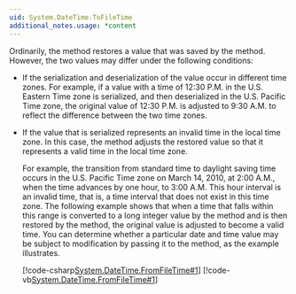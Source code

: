 ```yaml
---
uid: System.DateTime.ToFileTime
additional_notes.usage: *content
---
```


<p>Ordinarily, the <xref href="System.DateTime.FromFileTime(System.Int64)"></xref> method restores a <xref href="System.DateTime"></xref> value that was saved by the <xref href="System.DateTime.ToFileTime"></xref> method. However, the two values may differ under the following conditions:  
  
-   If the serialization and deserialization of the <xref href="System.DateTime"></xref> value occur in different time zones. For example, if a <xref href="System.DateTime"></xref> value with a time of 12:30 P.M. in the U.S. Eastern Time zone is serialized, and then deserialized in the U.S. Pacific Time zone, the original value of 12:30 P.M. is adjusted to 9:30 A.M. to reflect the difference between the two time zones.  
  
-   If the <xref href="System.DateTime"></xref> value that is serialized represents an invalid time in the local time zone. In this case, the <xref href="System.DateTime.ToFileTime"></xref> method adjusts the restored <xref href="System.DateTime"></xref> value so that it represents a valid time in the local time zone.  
  
     For example, the transition from standard time to daylight saving time occurs in the U.S. Pacific Time zone on March 14, 2010, at 2:00 A.M., when the time advances by one hour, to 3:00 A.M. This hour interval is an invalid time, that is, a time interval that does not exist in this time zone. The following example shows that when a time that falls within this range is converted to a long integer value by the <xref href="System.DateTime.ToFileTime"></xref> method and is then restored by the <xref href="System.DateTime.FromFileTime(System.Int64)"></xref> method, the original value is adjusted to become a valid time. You can determine whether a particular date and time value may be subject to modification by passing it to the <xref href="System.TimeZoneInfo.IsInvalidTime(System.DateTime)"></xref> method, as the example illustrates.  
  
     [!code-csharp[System.DateTime.FromFileTime#1](~/samples/snippets/csharp/VS_Snippets_CLR_System/system.datetime.fromfiletime/cs/fromfiletime1.cs#1)]
     [!code-vb[System.DateTime.FromFileTime#1](~/samples/snippets/visualbasic/VS_Snippets_CLR_System/system.datetime.fromfiletime/vb/fromfiletime1.vb#1)]</p>


